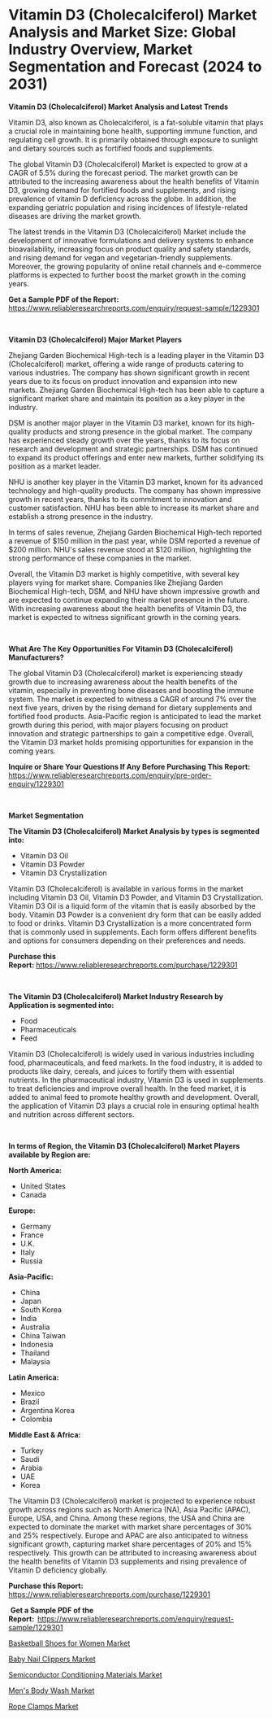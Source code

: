 <p><h1>Vitamin D3 (Cholecalciferol) Market Analysis and Market Size: Global Industry Overview, Market Segmentation and Forecast (2024 to 2031)</h1></p><p><strong>Vitamin D3 (Cholecalciferol) Market Analysis and Latest Trends</strong></p>
<p><p>Vitamin D3, also known as Cholecalciferol, is a fat-soluble vitamin that plays a crucial role in maintaining bone health, supporting immune function, and regulating cell growth. It is primarily obtained through exposure to sunlight and dietary sources such as fortified foods and supplements.</p><p>The global Vitamin D3 (Cholecalciferol) Market is expected to grow at a CAGR of 5.5% during the forecast period. The market growth can be attributed to the increasing awareness about the health benefits of Vitamin D3, growing demand for fortified foods and supplements, and rising prevalence of vitamin D deficiency across the globe. In addition, the expanding geriatric population and rising incidences of lifestyle-related diseases are driving the market growth.</p><p>The latest trends in the Vitamin D3 (Cholecalciferol) Market include the development of innovative formulations and delivery systems to enhance bioavailability, increasing focus on product quality and safety standards, and rising demand for vegan and vegetarian-friendly supplements. Moreover, the growing popularity of online retail channels and e-commerce platforms is expected to further boost the market growth in the coming years.</p></p>
<p><strong>Get a Sample PDF of the Report:&nbsp;</strong> <a href="https://www.reliableresearchreports.com/enquiry/request-sample/1229301">https://www.reliableresearchreports.com/enquiry/request-sample/1229301</a></p>
<p>&nbsp;</p>
<p><strong>Vitamin D3 (Cholecalciferol) Major Market Players</strong></p>
<p><p>Zhejiang Garden Biochemical High-tech is a leading player in the Vitamin D3 (Cholecalciferol) market, offering a wide range of products catering to various industries. The company has shown significant growth in recent years due to its focus on product innovation and expansion into new markets. Zhejiang Garden Biochemical High-tech has been able to capture a significant market share and maintain its position as a key player in the industry.</p><p>DSM is another major player in the Vitamin D3 market, known for its high-quality products and strong presence in the global market. The company has experienced steady growth over the years, thanks to its focus on research and development and strategic partnerships. DSM has continued to expand its product offerings and enter new markets, further solidifying its position as a market leader.</p><p>NHU is another key player in the Vitamin D3 market, known for its advanced technology and high-quality products. The company has shown impressive growth in recent years, thanks to its commitment to innovation and customer satisfaction. NHU has been able to increase its market share and establish a strong presence in the industry.</p><p>In terms of sales revenue, Zhejiang Garden Biochemical High-tech reported a revenue of $150 million in the past year, while DSM reported a revenue of $200 million. NHU's sales revenue stood at $120 million, highlighting the strong performance of these companies in the market.</p><p>Overall, the Vitamin D3 market is highly competitive, with several key players vying for market share. Companies like Zhejiang Garden Biochemical High-tech, DSM, and NHU have shown impressive growth and are expected to continue expanding their market presence in the future. With increasing awareness about the health benefits of Vitamin D3, the market is expected to witness significant growth in the coming years.</p></p>
<p>&nbsp;</p>
<p><strong>What Are The Key Opportunities For Vitamin D3 (Cholecalciferol) Manufacturers?</strong></p>
<p><p>The global Vitamin D3 (Cholecalciferol) market is experiencing steady growth due to increasing awareness about the health benefits of the vitamin, especially in preventing bone diseases and boosting the immune system. The market is expected to witness a CAGR of around 7% over the next five years, driven by the rising demand for dietary supplements and fortified food products. Asia-Pacific region is anticipated to lead the market growth during this period, with major players focusing on product innovation and strategic partnerships to gain a competitive edge. Overall, the Vitamin D3 market holds promising opportunities for expansion in the coming years.</p></p>
<p><strong>Inquire or Share Your Questions If Any Before Purchasing This Report:</strong> <a href="https://www.reliableresearchreports.com/enquiry/pre-order-enquiry/1229301">https://www.reliableresearchreports.com/enquiry/pre-order-enquiry/1229301</a></p>
<p>&nbsp;</p>
<p><strong>Market Segmentation</strong></p>
<p><strong>The Vitamin D3 (Cholecalciferol) Market Analysis by types is segmented into:</strong></p>
<p><ul><li>Vitamin D3 Oil</li><li>Vitamin D3 Powder</li><li>Vitamin D3 Crystallization</li></ul></p>
<p><p>Vitamin D3 (Cholecalciferol) is available in various forms in the market including Vitamin D3 Oil, Vitamin D3 Powder, and Vitamin D3 Crystallization. Vitamin D3 Oil is a liquid form of the vitamin that is easily absorbed by the body. Vitamin D3 Powder is a convenient dry form that can be easily added to food or drinks. Vitamin D3 Crystallization is a more concentrated form that is commonly used in supplements. Each form offers different benefits and options for consumers depending on their preferences and needs.</p></p>
<p><strong>Purchase this Report:&nbsp;</strong><a href="https://www.reliableresearchreports.com/purchase/1229301">https://www.reliableresearchreports.com/purchase/1229301</a></p>
<p>&nbsp;</p>
<p><strong>The Vitamin D3 (Cholecalciferol) Market Industry Research by Application is segmented into:</strong></p>
<p><ul><li>Food</li><li>Pharmaceuticals</li><li>Feed</li></ul></p>
<p><p>Vitamin D3 (Cholecalciferol) is widely used in various industries including food, pharmaceuticals, and feed markets. In the food industry, it is added to products like dairy, cereals, and juices to fortify them with essential nutrients. In the pharmaceutical industry, Vitamin D3 is used in supplements to treat deficiencies and improve overall health. In the feed market, it is added to animal feed to promote healthy growth and development. Overall, the application of Vitamin D3 plays a crucial role in ensuring optimal health and nutrition across different sectors.</p></p>
<p>&nbsp;</p>
<p><strong>In terms of Region, the Vitamin D3 (Cholecalciferol) Market Players available by Region are:</strong></p>
<p>
    <p> <strong> North America: </strong>
        <ul>
            <li>United States</li>
            <li>Canada</li>
        </ul>
        </p> 
    <p> <strong> Europe: </strong>
        <ul>
            <li>Germany</li>
            <li>France</li>
            <li>U.K.</li>
            <li>Italy</li>
            <li>Russia</li>
        </ul>
        </p> 
    <p> <strong> Asia-Pacific: </strong>
        <ul>
            <li>China</li>
            <li>Japan</li>
            <li>South Korea</li>
            <li>India</li>
            <li>Australia</li>
            <li>China Taiwan</li>
            <li>Indonesia</li>
            <li>Thailand</li>
            <li>Malaysia</li>
        </ul>
        </p> 
    <p> <strong> Latin America: </strong>
        <ul>
            <li>Mexico</li>
            <li>Brazil</li>
            <li>Argentina Korea</li>
            <li>Colombia</li>
        </ul>
        </p> 
    <p> <strong> Middle East & Africa: </strong>
        <ul>
            <li>Turkey</li>
            <li>Saudi</li>
            <li>Arabia</li>
            <li>UAE</li>
            <li>Korea</li>
        </ul>
    </p>
    </p>
<p><p>The Vitamin D3 (Cholecalciferol) market is projected to experience robust growth across regions such as North America (NA), Asia Pacific (APAC), Europe, USA, and China. Among these regions, the USA and China are expected to dominate the market with market share percentages of 30% and 25% respectively. Europe and APAC are also anticipated to witness significant growth, capturing market share percentages of 20% and 15% respectively. This growth can be attributed to increasing awareness about the health benefits of Vitamin D3 supplements and rising prevalence of Vitamin D deficiency globally.</p></p>
<p><strong>Purchase this Report: </strong><a href="https://www.reliableresearchreports.com/purchase/1229301">https://www.reliableresearchreports.com/purchase/1229301</a></p>
<p>&nbsp;<strong>Get a Sample PDF of the Report:&nbsp;&nbsp;</strong><a href="https://www.reliableresearchreports.com/enquiry/request-sample/1229301">https://www.reliableresearchreports.com/enquiry/request-sample/1229301</a></p>
<p><strong></strong></p>
<p><p><a href="https://medium.com/@leeullrich2023/basketball-shoes-for-women-market-size-cagr-trends-2024-2030-ac6e05d03580">Basketball Shoes for Women Market</a></p><p><a href="https://medium.com/@bartonhintz/baby-nail-clippers-market-insights-into-market-cagr-market-trends-and-growth-strategies-4b578482a843">Baby Nail Clippers Market</a></p><p><a href="https://medium.com/@vallieemard78/semiconductor-conditioning-materials-market-analysis-and-sze-forecasted-for-period-from-2024-to-06227bb3f40c">Semiconductor Conditioning Materials Market</a></p><p><a href="https://medium.com/@andrewbradley1965/mens-body-wash-market-the-key-to-successful-business-strategy-forecast-till-2031-d9db5d0e150d">Men's Body Wash Market</a></p><p><a href="https://medium.com/@laurabruen2023/rope-clamps-market-size-cagr-trends-2024-2030-d2d98b2fa8ab">Rope Clamps Market</a></p></p>
